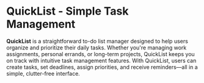 # QuickList - Simple Task Management

**QuickList** is a straightforward to-do list manager designed to help users organize and prioritize their daily tasks. Whether you're managing work assignments, personal errands, or long-term projects, QuickList keeps you on track with intuitive task management features. With QuickList, users can create tasks, set deadlines, assign priorities, and receive reminders—all in a simple, clutter-free interface.
